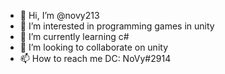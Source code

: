 - 👋 Hi, I’m @novy213
- 👀 I’m interested in programming games in unity 
- 🌱 I’m currently learning c#
- 💞️ I’m looking to collaborate on unity 
- 📫 How to reach me DC: NoVy#2914


